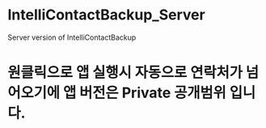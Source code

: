 # IntelliContactBackup_Server
Server version of IntelliContactBackup

# 원클릭으로 앱 실행시 자동으로 연락처가 넘어오기에 앱 버전은 Private 공개범위 입니다.
